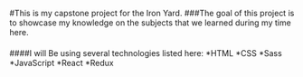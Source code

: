 #This is my capstone project for the Iron Yard.
###The goal of this project is to showcase my knowledge on the subjects that we learned during my time here.
####
####I will Be using several technologies listed here:
  *HTML
  *CSS
  *Sass
  *JavaScript
  *React
  *Redux
  

